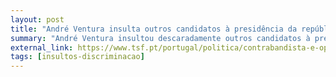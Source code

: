 ```yaml
---
layout: post
title: "André Ventura insulta outros candidatos à presidência da república"
summary: "André Ventura insultou descaradamente outros candidatos à presidência da república alguns meses depois de publicar um tweet em que afirma que só recorre a insultos quem perdeu a razão"
external_link: https://www.tsf.pt/portugal/politica/contrabandista-e-operario-beto-ventura-quer-ser-lider-da-oposicao-e-insulta-adversarios-13229416.html
tags: [insultos-discriminacao]
---
```

